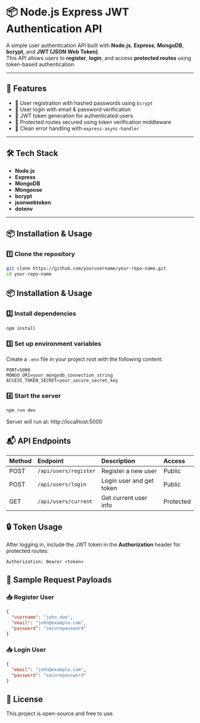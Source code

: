 # 📦 Node.js Express JWT Authentication API

A simple user authentication API built with **Node.js**, **Express**, **MongoDB**, **bcrypt**, and **JWT (JSON Web Token)**.  
This API allows users to **register**, **login**, and access **protected routes** using token-based authentication.

---

## 📑 Features

- 📌 User registration with hashed passwords using `bcrypt`
- 📌 User login with email & password verification
- 📌 JWT token generation for authenticated users
- 📌 Protected routes secured using token verification middleware
- 📌 Clean error handling with `express-async-handler`

---

## 🛠️ Tech Stack

- **Node.js**
- **Express**
- **MongoDB**
- **Mongoose**
- **bcrypt**
- **jsonwebtoken**
- **dotenv**

---

## 📦 Installation & Usage

### 1️⃣ Clone the repository

```bash
git clone https://github.com/yourusername/your-repo-name.git
cd your-repo-name
```

## 📦 Installation & Usage

### 2️⃣ Install dependencies

```bash
npm install
```

### 3️⃣ Set up environment variables

Create a `.env` file in your project root with the following content:

```env
PORT=5000
MONGO_URI=your_mongodb_connection_string
ACCESS_TOKEN_SECRET=your_secure_secret_key
```

### 4️⃣ Start the server

```bash
npm run dev
```

Server will run at: http://localhost:5000

## 📬 API Endpoints

| Method | Endpoint               | Description              | Access    |
|:--------|:----------------------|:--------------------------|:-----------|
| POST    | `/api/users/register` | Register a new user       | Public     |
| POST    | `/api/users/login`    | Login user and get token  | Public     |
| GET     | `/api/users/current`  | Get current user info     | Protected  |

## 🔒 Token Usage

After logging in, include the JWT token in the **Authorization** header for protected routes:

```http
Authorization: Bearer <token>
```

## 📸 Sample Request Payloads

### 📥 Register User

```json
{
  "username": "john_doe",
  "email": "john@example.com",
  "password": "securepassword"
}
```

### 📥 Login User

```json
{
  "email": "john@example.com",
  "password": "securepassword"
}
```

## 📄 License

This project is open-source and free to use.

